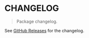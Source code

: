 # CHANGELOG

> Package changelog.

See [GitHub Releases](https://github.com/stdlib-js/string-base-remove-last-code-point/releases) for the changelog.